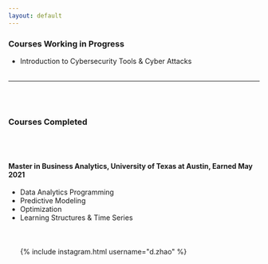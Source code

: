 ```yaml
---
layout: default
---
```


### Courses Working in Progress
* Introduction to Cybersecurity Tools & Cyber Attacks
<br/><br/>

* * *
<br/><br/>

### Courses Completed
<br/><br/>
#### Master in Business Analytics, University of Texas at Austin, Earned May 2021
* Data Analytics Programming
* Predictive Modeling
* Optimization
* Learning Structures & Time Series
<br/><br/>
<br/><br/>
{% include instagram.html username="d.zhao" %}
